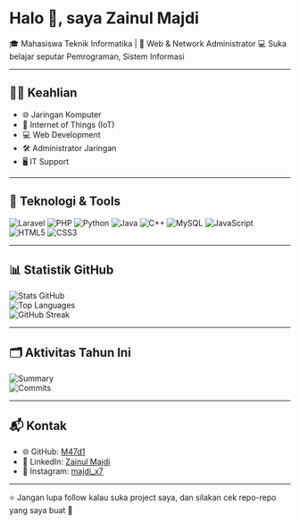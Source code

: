 # Halo 👋, saya Zainul Majdi

🎓 Mahasiswa Teknik Informatika | 🚀 Web & Network Administrator
💻 Suka belajar seputar Pemrograman, Sistem Informasi

---

## 🧑‍💻 Keahlian
- 🌐 Jaringan Komputer  
- 📡 Internet of Things (IoT)  
- 💻 Web Development  
- 🛠️ Administrator Jaringan  
- 🖥️ IT Support  

---

## 🔧 Teknologi & Tools  
![Laravel](https://img.shields.io/badge/-Laravel-red?logo=laravel&logoColor=white)
![PHP](https://img.shields.io/badge/-PHP-777BB4?logo=php&logoColor=white)
![Python](https://img.shields.io/badge/-Python-3776AB?logo=python&logoColor=white)
![Java](https://img.shields.io/badge/-Java-orange?logo=java&logoColor=white)
![C++](https://img.shields.io/badge/-C++-00599C?logo=cplusplus&logoColor=white)
![MySQL](https://img.shields.io/badge/-MySQL-4479A1?logo=mysql&logoColor=white)
![JavaScript](https://img.shields.io/badge/-JavaScript-F7DF1E?logo=javascript&logoColor=black)
![HTML5](https://img.shields.io/badge/-HTML5-E34F26?logo=html5&logoColor=white)
![CSS3](https://img.shields.io/badge/-CSS3-1572B6?logo=css3&logoColor=white)

---

## 📊 Statistik GitHub
![Stats GitHub](https://github-readme-stats.vercel.app/api?username=M47d1&show_icons=true&theme=radical)  
![Top Languages](https://github-readme-stats.vercel.app/api/top-langs/?username=M47d1&layout=compact&theme=radical)  
![GitHub Streak](https://github-readme-streak-stats.herokuapp.com/?user=M47d1&theme=radical)  

---

## 🗂️ Aktivitas Tahun Ini
![Summary](https://github-profile-summary-cards.vercel.app/api/cards/profile-details?username=M47d1&theme=radical)  
![Commits](https://github-profile-summary-cards.vercel.app/api/cards/productive-time?username=M47d1&theme=radical&utcOffset=8)  

---

## 📬 Kontak  
- 🌐 GitHub: [M47d1](https://github.com/M47d1)  
- 💼 LinkedIn: [Zainul Majdi](https://www.linkedin.com/in/zainul-majdi-184500315/)  
- 📸 Instagram: [majdi_x7](https://www.instagram.com/majdi_x7/)  

---

⭐ Jangan lupa follow kalau suka project saya, dan silakan cek repo-repo yang saya buat 🙌
